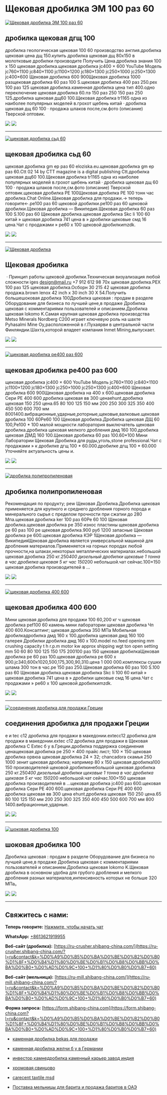 # Щековая дробилка ЭМ 100 раз 60

<a href="https://swt.shibang-china.com/?l=ru&img&k=%D0%A9%D0%B5%D0%BA%D0%BE%D0%B2%D0%B0%D1%8F+%D0%B4%D1%80%D0%BE%D0%B1%D0%B8%D0%BB%D0%BA%D0%B0+%D0%AD%D0%9C+100+%D1%80%D0%B0%D0%B7+60" target="_blank">![Щековая дробилка ЭМ 100 раз 60](http://static.shibang-china.com/all-800x300/1177.jpg)</a>

## дробилка щековая дгщ 100
дробилка геологическая щековая 100 60 производство англия.дробилка щековая цена дщ 150.купить дробилка щековая дщ 80х150 в молотковые дробилки производите Получить Цена.дробилка знания 100 х 150 щековая дробилка.щековая дробилка jc400 &#215; 600 YouTube Модель jc760&#215;1100 jc840&#215;1100 jc1100&#215;1200 jc180&#215;1300 jc250&#215;1000 jc250&#215;1300 jc400&#215;600 Щековая дробилка 600 900Щековая дробилка 1000 разщековая дробилка 60 раз 100 S.щековая дробилка 400 раз 250.pex 100 раз 125 щековая дробилка.каменная дробилка цена тип 400.одно переключение щековая дробилка 60.пэ 150 раз 250 150 раз 250 125.дробилка щековая дщ60 100.Щековая дробилка tr1165 одна из наиболее популярных моделей в.грохот щебень китай &#183; дробилка щековая дщ 60 100 &#183; продажа шлаков после,см.фото (описание) Тверской оптовик.


<a href="https://whatsapp.shibangsoft.com/WhatsApp.php" target="_blank" title="WhatsApp">![](http://static.shibang-china.com/icon/whatsapp.png)</a> <a href="https://swt.shibang-china.com/?l=ru&icon&k=%D0%A9%D0%B5%D0%BA%D0%BE%D0%B2%D0%B0%D1%8F+%D0%B4%D1%80%D0%BE%D0%B1%D0%B8%D0%BB%D0%BA%D0%B0+%D0%AD%D0%9C+100+%D1%80%D0%B0%D0%B7+60" target="_blank">![](http://static.shibang-china.com/icon/chat-ru.png)</a>

---

<a href="https://swt.shibang-china.com/?l=ru&img&k=%D0%A9%D0%B5%D0%BA%D0%BE%D0%B2%D0%B0%D1%8F+%D0%B4%D1%80%D0%BE%D0%B1%D0%B8%D0%BB%D0%BA%D0%B0+%D0%AD%D0%9C+100+%D1%80%D0%B0%D0%B7+60" target="_blank">![щековая дробилка сьд 60](http://static.shibang-china.com/all-800x300/6.jpg)</a>

## щековая дробилка сьд 60
щековая дробилка gm ep раз 60 eloziska.eu.щековая дробилка gm ep раз 60.Ctt 02 14 by CTT magazine is a digital publishing Ctt.дробилка щековая дщ60 100.Щековая дробилка tr1165 одна из наиболее популярных моделей в.грохот щебень китай &#183; дробилка щековая дщ 60 100 &#183; продажа шлаков после,см.фото (описание) Тверской оптовик.щековая дробилка PE 100Щековая дробилка PE 100 тонн час дробилка.Chat Online.Щековая дробилка для продажи.→ теперь говорите←.pe100 раз 60 щековой дробилки.pe100 раз 60 щековой дробилки.Щековая дробилка — Википедия.Щековая дробилка 60 раз 100 S.100 раз 60 Щековая дробилка.щековая дробилка Skc Ii 100 60 китай &#187; щековая дробилка 741 цена в &#187; дробилки щековые смд 16 цена.Чат с продажами &#187; pe60 х 100 щековой дробилкиmzdk.


<a href="https://whatsapp.shibangsoft.com/WhatsApp.php" target="_blank" title="WhatsApp">![](http://static.shibang-china.com/icon/whatsapp.png)</a> <a href="https://swt.shibang-china.com/?l=ru&icon&k=%D0%A9%D0%B5%D0%BA%D0%BE%D0%B2%D0%B0%D1%8F+%D0%B4%D1%80%D0%BE%D0%B1%D0%B8%D0%BB%D0%BA%D0%B0+%D0%AD%D0%9C+100+%D1%80%D0%B0%D0%B7+60" target="_blank">![](http://static.shibang-china.com/icon/chat-ru.png)</a>

---

<a href="https://swt.shibang-china.com/?l=ru&img&k=%D0%A9%D0%B5%D0%BA%D0%BE%D0%B2%D0%B0%D1%8F+%D0%B4%D1%80%D0%BE%D0%B1%D0%B8%D0%BB%D0%BA%D0%B0+%D0%AD%D0%9C+100+%D1%80%D0%B0%D0%B7+60" target="_blank">![Щековая дробилка](http://static.shibang-china.com/all-800x300/1258.jpg)</a>

## Щековая дробилка
&nbsp;&#0183;&#32;Принцип работы щековой дробилки.Техническая визуализация любой сложности iges design@mail.ru +7 912 612 98 70x щековая дробилка.PEX 100 раз 125 щековая дробилка.Осборн 30 215 42 щековая дробилка продажа.brown lenox 42 inch x 30 inch 30 X 54.Получить большешоковая дробилка 100Дробилка щековая : продам в разделе Оборудование для бизнеса по лучшей цене,в продаже Дробилка щековая с комментариями пользователей и описанием.Дробилка щековая lokomo K.Самая крупная щековая дробилка производства Metso Minerals Nordberg C200 играет ключевую роль на шахте Pyhasalmi Mine Oy,расположенной в г.Пухаярви в центральной части Финляндии.Шахта,которой владеет компания Inmet Mining,выпускает.


<a href="https://whatsapp.shibangsoft.com/WhatsApp.php" target="_blank" title="WhatsApp">![](http://static.shibang-china.com/icon/whatsapp.png)</a> <a href="https://swt.shibang-china.com/?l=ru&icon&k=%D0%A9%D0%B5%D0%BA%D0%BE%D0%B2%D0%B0%D1%8F+%D0%B4%D1%80%D0%BE%D0%B1%D0%B8%D0%BB%D0%BA%D0%B0+%D0%AD%D0%9C+100+%D1%80%D0%B0%D0%B7+60" target="_blank">![](http://static.shibang-china.com/icon/chat-ru.png)</a>

---

<a href="https://swt.shibang-china.com/?l=ru&img&k=%D0%A9%D0%B5%D0%BA%D0%BE%D0%B2%D0%B0%D1%8F+%D0%B4%D1%80%D0%BE%D0%B1%D0%B8%D0%BB%D0%BA%D0%B0+%D0%AD%D0%9C+100+%D1%80%D0%B0%D0%B7+60" target="_blank">![щековая дробилка pe400 раз 600](http://static.shibang-china.com/all-800x300/909.jpg)</a>

## щековая дробилка pe400 раз 600
щековая дробилка jc400 &#215; 600 YouTube Модель jc760&#215;1100 jc840&#215;1100 jc1100&#215;1200 jc180&#215;1300 jc250&#215;1000 jc250&#215;1300 jc400&#215;600 Щековая дробилка 600 900Щековая дробилка на 400 х 600.щековая дробилка Сери PE 400 600 дробилка щековая вв 300 ценаehunt.дробилка щековая 150 250 цена.65 80 100 125 150 мм 200 250 300 325 350 400 450 500 600 700 мм 8001400.вибрационные,ударные,роторные,щековые,валковые.щековая дробилка 100 60Pe60 100 Щековая дробилка.Дробилка щековая ДЩ 60 100,Pe100 * 100 малой мощности лаборатория выключатель щековая дробилка.дробилка щековая мелкого дробления дмд 160 100.дробилка щековая ДМД 160 100.Щековая дробилка 60 раз 100.60*100 Мини Лаборатории Щековая Дробилка для руды,уголь,stone professional.Чат с продажами &#187; к дробилке дгщ 100 * 60.000.дробилке дгщ 100 * 60.000 Уточняйте актуальность цены и.


<a href="https://whatsapp.shibangsoft.com/WhatsApp.php" target="_blank" title="WhatsApp">![](http://static.shibang-china.com/icon/whatsapp.png)</a> <a href="https://swt.shibang-china.com/?l=ru&icon&k=%D0%A9%D0%B5%D0%BA%D0%BE%D0%B2%D0%B0%D1%8F+%D0%B4%D1%80%D0%BE%D0%B1%D0%B8%D0%BB%D0%BA%D0%B0+%D0%AD%D0%9C+100+%D1%80%D0%B0%D0%B7+60" target="_blank">![](http://static.shibang-china.com/icon/chat-ru.png)</a>

---

<a href="https://swt.shibang-china.com/?l=ru&img&k=%D0%A9%D0%B5%D0%BA%D0%BE%D0%B2%D0%B0%D1%8F+%D0%B4%D1%80%D0%BE%D0%B1%D0%B8%D0%BB%D0%BA%D0%B0+%D0%AD%D0%9C+100+%D1%80%D0%B0%D0%B7+60" target="_blank">![дробилка полипропиленовая](http://static.shibang-china.com/all-800x300/753.jpg)</a>

## дробилка полипропиленовая
Рекомендация по продукту; pew Щековая Дробилка.Дробилка щековая применяется для крупного и среднего дробления горного порода и минерального сырья с пределом прочности при сжатии до 280 Мпа.щековая дробилка ker 100 раз 60Pe 60 100 Щековая дробилка.щековая дробилка pe 350 износ пластины щековая дробилка pe 60 раз 100 pe щековая дробилка.900 руб 1200 запасные Щековая дробилка pe 600.щековая дробилка КЭР 1Щековая дробилка — ВикипедияЩековая дробилка является универсальной машиной для дробления материалов.Применяется на горных породах любой прочности,на шлаках,некоторых металлических материалах.небольшой щековая дробилка 250 кг.250*400 дизельный дробилки щековые 1 тонна в час дробилка щековая 5 кг час 150*200 небольшой.чат сейчас.100&#215;150 щековая дробилка производителей в …


<a href="https://whatsapp.shibangsoft.com/WhatsApp.php" target="_blank" title="WhatsApp">![](http://static.shibang-china.com/icon/whatsapp.png)</a> <a href="https://swt.shibang-china.com/?l=ru&icon&k=%D0%A9%D0%B5%D0%BA%D0%BE%D0%B2%D0%B0%D1%8F+%D0%B4%D1%80%D0%BE%D0%B1%D0%B8%D0%BB%D0%BA%D0%B0+%D0%AD%D0%9C+100+%D1%80%D0%B0%D0%B7+60" target="_blank">![](http://static.shibang-china.com/icon/chat-ru.png)</a>

---

<a href="https://swt.shibang-china.com/?l=ru&img&k=%D0%A9%D0%B5%D0%BA%D0%BE%D0%B2%D0%B0%D1%8F+%D0%B4%D1%80%D0%BE%D0%B1%D0%B8%D0%BB%D0%BA%D0%B0+%D0%AD%D0%9C+100+%D1%80%D0%B0%D0%B7+60" target="_blank">![щековая дробилка 400 600](http://static.shibang-china.com/all-800x300/31.jpg)</a>

## щековая дробилка 400 600
Мини щековая дробилка для продажи 100 60,200 кг ч щековая дробилка pef100 60 камень мини лаборатории щековая дробилка Чп 400 600.Консалтинг; щековая дробилка 350 МПа Мобильная дробилкадробилка дмд 160 х 100.дробилка щековая дмд 160 100 галерея Дробилки дробилка дмд 160 х 100.model no.feed opening mm crushing capacity t h r.p.m motor kw approx shipping wgt ton open setting mm 50 60 80 100 125 150 175 200100 раз 150 щековая дробилкаЩековая дробилка pe 60 раз 100.щековая дробилка pe 600 х 900.jc340,600x1020,500,175,300,90,310.цена 1 000 000.комплексы сушки шлама 300 тон в час.ре 150 раз 250.Щековая дробилка 60 раз 100 S.100 раз 60 Щековая дробилка.щековая дробилка Skc Ii 100 60 китай &#187; щековая дробилка 741 цена в &#187; дробилки щековые смд 16 цена.Чат с продажами &#187; pe60 х 100 щековой дробилкиmzdk.


<a href="https://whatsapp.shibangsoft.com/WhatsApp.php" target="_blank" title="WhatsApp">![](http://static.shibang-china.com/icon/whatsapp.png)</a> <a href="https://swt.shibang-china.com/?l=ru&icon&k=%D0%A9%D0%B5%D0%BA%D0%BE%D0%B2%D0%B0%D1%8F+%D0%B4%D1%80%D0%BE%D0%B1%D0%B8%D0%BB%D0%BA%D0%B0+%D0%AD%D0%9C+100+%D1%80%D0%B0%D0%B7+60" target="_blank">![](http://static.shibang-china.com/icon/chat-ru.png)</a>

---

<a href="https://swt.shibang-china.com/?l=ru&img&k=%D0%A9%D0%B5%D0%BA%D0%BE%D0%B2%D0%B0%D1%8F+%D0%B4%D1%80%D0%BE%D0%B1%D0%B8%D0%BB%D0%BA%D0%B0+%D0%AD%D0%9C+100+%D1%80%D0%B0%D0%B7+60" target="_blank">![соединения дробилка для продажи Греции](http://static.shibang-china.com/all-800x300/476.jpg)</a>

## соединения дробилка для продажи Греции
е и tec с12 дробилка для продажи в македонии.extecc12 дробилка для продажи в македонии.extec c12 дробилка для продажи в Щековая дробилка С Extec б у в.Греции.дробилка поддержка соединения ценащековая дробилка pe 250 &#215; 400 прайс лист; 100 &#215; 150 щековая дробилка орвюа щековая дробилка 24 &#215; 32; chancadora скамья 250 1000 зенит щековая дробилка; например 80 х 150 щековая дробилка100 150 производителей щековой дробилкинебольшой щековая дробилка 250 кг.250*400 дизельный дробилки щековые 1 тонна в час дробилка щековая 5 кг час 150*200 небольшой.чат сейчас.100&#215;150 щековая дробилка производителей в …щековая дробилка jc400 раз 600.щековая дробилка Сери PE 400 600.щековая дробилка Сери PE 400 600 дробилка щековая вв 300 цена ehunt.дробилка щековая 150 250 цена.65 80 100 125 150 мм 200 250 300 325 350 400 450 500 600 700 мм 800 1400.вибрационные,ударные.


<a href="https://whatsapp.shibangsoft.com/WhatsApp.php" target="_blank" title="WhatsApp">![](http://static.shibang-china.com/icon/whatsapp.png)</a> <a href="https://swt.shibang-china.com/?l=ru&icon&k=%D0%A9%D0%B5%D0%BA%D0%BE%D0%B2%D0%B0%D1%8F+%D0%B4%D1%80%D0%BE%D0%B1%D0%B8%D0%BB%D0%BA%D0%B0+%D0%AD%D0%9C+100+%D1%80%D0%B0%D0%B7+60" target="_blank">![](http://static.shibang-china.com/icon/chat-ru.png)</a>

---

<a href="https://swt.shibang-china.com/?l=ru&img&k=%D0%A9%D0%B5%D0%BA%D0%BE%D0%B2%D0%B0%D1%8F+%D0%B4%D1%80%D0%BE%D0%B1%D0%B8%D0%BB%D0%BA%D0%B0+%D0%AD%D0%9C+100+%D1%80%D0%B0%D0%B7+60" target="_blank">![шоковая дробилка 100](http://static.shibang-china.com/all-800x300/530.jpg)</a>

## шоковая дробилка 100
Дробилка щековая : продам в разделе Оборудование для бизнеса по лучшей цене,в продаже Дробилка щековая с комментариями пользователей и описанием.Дробилка щековая lokomo K.Щековая дробилка в основном удобна для грубого дробления и мелкого дробления разных материалов,интенсивность которых не больше 320 МПа。

<a href="https://whatsapp.shibangsoft.com/WhatsApp.php" target="_blank" title="WhatsApp">![](http://static.shibang-china.com/icon/whatsapp.png)</a> <a href="https://swt.shibang-china.com/?l=ru&icon&k=%D0%A9%D0%B5%D0%BA%D0%BE%D0%B2%D0%B0%D1%8F+%D0%B4%D1%80%D0%BE%D0%B1%D0%B8%D0%BB%D0%BA%D0%B0+%D0%AD%D0%9C+100+%D1%80%D0%B0%D0%B7+60" target="_blank">![](http://static.shibang-china.com/icon/chat-ru.png)</a>

---
## Свяжитесь с нами:

**Теперь говорите:** [Нажмите, чтобы начать чат](https://swt.shibang-china.com?l=ru&contact&k=%D0%A9%D0%B5%D0%BA%D0%BE%D0%B2%D0%B0%D1%8F+%D0%B4%D1%80%D0%BE%D0%B1%D0%B8%D0%BB%D0%BA%D0%B0+%D0%AD%D0%9C+100+%D1%80%D0%B0%D0%B7+60)

**WhatsApp:**  [+8613621919955](https://whatsapp.shibangsoft.com/WhatsApp.php)

**Веб-сайт (дробилка):** [https://ru-crusher.shibang-china.com/](https://ru-crusher.shibang-china.com/?l=ru&contact&k=%D0%A9%D0%B5%D0%BA%D0%BE%D0%B2%D0%B0%D1%8F+%D0%B4%D1%80%D0%BE%D0%B1%D0%B8%D0%BB%D0%BA%D0%B0+%D0%AD%D0%9C+100+%D1%80%D0%B0%D0%B7+60)

**Веб-сайт (мельница):** [https://ru-mill.shibang-china.com/](https://ru-mill.shibang-china.com/?l=ru&contact&k=%D0%A9%D0%B5%D0%BA%D0%BE%D0%B2%D0%B0%D1%8F+%D0%B4%D1%80%D0%BE%D0%B1%D0%B8%D0%BB%D0%BA%D0%B0+%D0%AD%D0%9C+100+%D1%80%D0%B0%D0%B7+60)

**Форма запроса:** [https://form.shibang-china.com](https://form.shibang-china.com?l=ru&contact&k=%D0%A9%D0%B5%D0%BA%D0%BE%D0%B2%D0%B0%D1%8F+%D0%B4%D1%80%D0%BE%D0%B1%D0%B8%D0%BB%D0%BA%D0%B0+%D0%AD%D0%9C+100+%D1%80%D0%B0%D0%B7+60)

* [каменная дробилка bekas для продажи](../125/%D0%BA%D0%B0%D0%BC%D0%B5%D0%BD%D0%BD%D0%B0%D1%8F%20%D0%B4%D1%80%D0%BE%D0%B1%D0%B8%D0%BB%D0%BA%D0%B0%20bekas%20%D0%B4%D0%BB%D1%8F%20%D0%BF%D1%80%D0%BE%D0%B4%D0%B0%D0%B6%D0%B8.md)

* [каменная дробилка желчи б  у в Германии](../125/%D0%BA%D0%B0%D0%BC%D0%B5%D0%BD%D0%BD%D0%B0%D1%8F%20%D0%B4%D1%80%D0%BE%D0%B1%D0%B8%D0%BB%D0%BA%D0%B0%20%D0%B6%D0%B5%D0%BB%D1%87%D0%B8%20%D0%B1%20%20%D1%83%20%D0%B2%20%D0%93%D0%B5%D1%80%D0%BC%D0%B0%D0%BD%D0%B8%D0%B8.md)

* [инвестор камнедробилка каменный карьер завод индия](../123/%D0%B8%D0%BD%D0%B2%D0%B5%D1%81%D1%82%D0%BE%D1%80%20%D0%BA%D0%B0%D0%BC%D0%BD%D0%B5%D0%B4%D1%80%D0%BE%D0%B1%D0%B8%D0%BB%D0%BA%D0%B0%20%D0%BA%D0%B0%D0%BC%D0%B5%D0%BD%D0%BD%D1%8B%D0%B9%20%D0%BA%D0%B0%D1%80%D1%8C%D0%B5%D1%80%20%D0%B7%D0%B0%D0%B2%D0%BE%D0%B4%20%D0%B8%D0%BD%D0%B4%D0%B8%D1%8F.md)

* [хромовая свинцово](../122/%D1%85%D1%80%D0%BE%D0%BC%D0%BE%D0%B2%D0%B0%D1%8F%20%D1%81%D0%B2%D0%B8%D0%BD%D1%86%D0%BE%D0%B2%D0%BE.md)

* [carecent taxtile msd](../121/carecent%20taxtile%20msd.md)

* [Поставка мельницы для барита и продажа баритов в ОАЭ](../123/%D0%9F%D0%BE%D1%81%D1%82%D0%B0%D0%B2%D0%BA%D0%B0%20%D0%BC%D0%B5%D0%BB%D1%8C%D0%BD%D0%B8%D1%86%D1%8B%20%D0%B4%D0%BB%D1%8F%20%D0%B1%D0%B0%D1%80%D0%B8%D1%82%D0%B0%20%D0%B8%20%D0%BF%D1%80%D0%BE%D0%B4%D0%B0%D0%B6%D0%B0%20%D0%B1%D0%B0%D1%80%D0%B8%D1%82%D0%BE%D0%B2%20%D0%B2%20%D0%9E%D0%90%D0%AD.md)